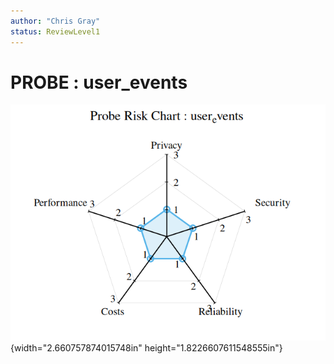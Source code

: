 ```yaml
---
author: "Chris Gray"
status: ReviewLevel1
---
```


# PROBE : user_events

![image](../orig_media/Risk.user_events.png){width="2.660757874015748in" height="1.8226607611548555in"}
